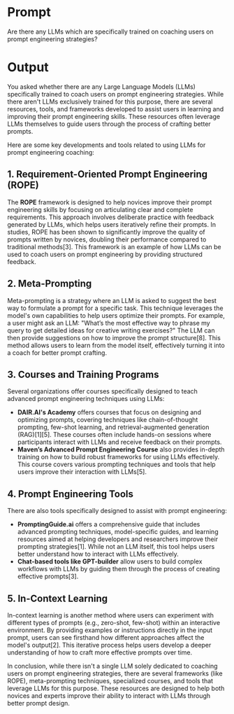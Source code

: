 # Prompt

Are there any LLMs which are specifically trained on coaching users on prompt engineering strategies?

# Output

You asked whether there are any Large Language Models (LLMs) specifically trained to coach users on prompt engineering strategies. While there aren't LLMs exclusively trained for this purpose, there are several resources, tools, and frameworks developed to assist users in learning and improving their prompt engineering skills. These resources often leverage LLMs themselves to guide users through the process of crafting better prompts.

Here are some key developments and tools related to using LLMs for prompt engineering coaching:

## 1. Requirement-Oriented Prompt Engineering (ROPE)

The **ROPE** framework is designed to help novices improve their prompt engineering skills by focusing on articulating clear and complete requirements. This approach involves deliberate practice with feedback generated by LLMs, which helps users iteratively refine their prompts. In studies, ROPE has been shown to significantly improve the quality of prompts written by novices, doubling their performance compared to traditional methods\[3]. This framework is an example of how LLMs can be used to coach users on prompt engineering by providing structured feedback.

## 2. Meta-Prompting

Meta-prompting is a strategy where an LLM is asked to suggest the best way to formulate a prompt for a specific task. This technique leverages the model's own capabilities to help users optimize their prompts. For example, a user might ask an LLM: "What’s the most effective way to phrase my query to get detailed ideas for creative writing exercises?" The LLM can then provide suggestions on how to improve the prompt structure\[8]. This method allows users to learn from the model itself, effectively turning it into a coach for better prompt crafting.

## 3. Courses and Training Programs

Several organizations offer courses specifically designed to teach advanced prompt engineering techniques using LLMs:

- **DAIR.AI's Academy** offers courses that focus on designing and optimizing prompts, covering techniques like chain-of-thought prompting, few-shot learning, and retrieval-augmented generation (RAG)\[1]\[5]. These courses often include hands-on sessions where participants interact with LLMs and receive feedback on their prompts.
- **Maven’s Advanced Prompt Engineering Course** also provides in-depth training on how to build robust frameworks for using LLMs effectively. This course covers various prompting techniques and tools that help users improve their interaction with LLMs\[5].

## 4. Prompt Engineering Tools

There are also tools specifically designed to assist with prompt engineering:

- **PromptingGuide.ai** offers a comprehensive guide that includes advanced prompting techniques, model-specific guides, and learning resources aimed at helping developers and researchers improve their prompting strategies\[1]. While not an LLM itself, this tool helps users better understand how to interact with LLMs effectively.
- **Chat-based tools like GPT-builder** allow users to build complex workflows with LLMs by guiding them through the process of creating effective prompts\[3].

## 5. In-Context Learning

In-context learning is another method where users can experiment with different types of prompts (e.g., zero-shot, few-shot) within an interactive environment. By providing examples or instructions directly in the input prompt, users can see firsthand how different approaches affect the model's output\[2]. This iterative process helps users develop a deeper understanding of how to craft more effective prompts over time.

In conclusion, while there isn't a single LLM solely dedicated to coaching users on prompt engineering strategies, there are several frameworks (like ROPE), meta-prompting techniques, specialized courses, and tools that leverage LLMs for this purpose. These resources are designed to help both novices and experts improve their ability to interact with LLMs through better prompt design.

&#x20;

